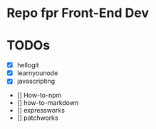 # Repo fpr Front-End Dev

# TODOs
- [X] hellogit
- [X] learnyounode
- [X] javascripting
- [] How-to-npm
- [] how-to-markdown
- [] expressworks
- [] patchworks